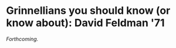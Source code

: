 Grinnellians you should know (or know about): David Feldman '71
===============================================================

*Forthcoming.*
